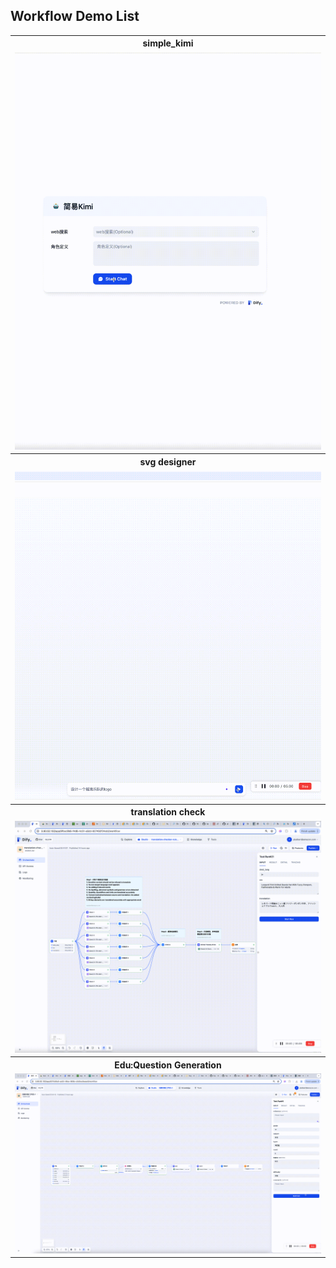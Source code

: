 ## Workflow Demo List

<table>
  <tr>
    <th>simple_kimi</th>
  </tr>
  <tr>
    <td><img src="./gif/kimi.gif" alt="GIF 3"></td>
  </tr>
  <tr>
    <th>svg designer</th>
  </tr>
  <tr>
    <td><img src="./gif/svg designer.gif" alt="GIF 4"></td>
  </tr>
  <tr>
    <th>translation check</th>
  </tr>
  <tr>
    <td><img src="./gif/translation_check.gif" alt="GIF 1"></td>
  </tr>
  <tr>
    <th>Edu:Question Generation</th>
  </tr>
  <tr>
    <td><img src="./gif/education.gif" alt="GIF 2"></td>
  </tr>
</table>
